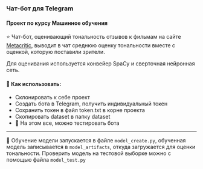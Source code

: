 ### Чат-бот для Telegram ###
#### Проект по курсу Машинное обучения ####

:star: Чат-бот, оценивающий тональность отзывов к фильмам на сайте <a href="https://www.metacritic.com/">Metacritic</a>,
выводит в чат среднюю оценку тональности вместе с оценкой, которую поставили зрители.

Для оценивания используется конвейер SpaCy и сверточная нейронная сеть.


#### :balloon: Как использовать: ####
* Склонировать к себе проект
* Создать бота в Telegram, получить индивидуальный токен
* Сохранить токен в файл token.txt в корне проекта
* Скопировать dataset в папку dataset
* :tada: На этом все, можно тестировать бота



_________________________________________________________________________________________________________________________________________________________________
:balloon: Обучение модели запускается в файле ```model_create.py```, обученная модель записывается в ```model_artifacts```, откуда загружается для оценки тональности. Проверить модель на тестовой выборке можно с помощью файла ```model_test.py```
